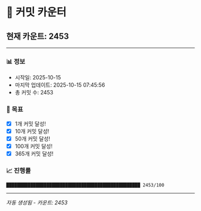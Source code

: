 # 🔢 커밋 카운터

## 현재 카운트: 2453

---

### 📊 정보
- 시작일: 2025-10-15
- 마지막 업데이트: 2025-10-15 07:45:56
- 총 커밋 수: 2453

### 🎯 목표
- [x] 1개 커밋 달성!
- [x] 10개 커밋 달성!
- [x] 50개 커밋 달성!
- [x] 100개 커밋 달성!
- [x] 365개 커밋 달성!

### 📈 진행률
```
██████████████████████████████████████████████████ 2453/100
```

---
*자동 생성됨 - 카운트: 2453*
